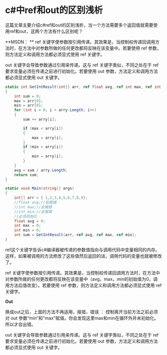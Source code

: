 # c#中ref和out的区别浅析

这篇文章主要介绍c#ref和out的区别浅析，当一个方法需要多个返回值就需要使用ref和out，这两个方法有什么区别呢？

**MSDN：
**    ref 关键字使参数按引用传递。其效果是，当控制权传递回调用方法时，在方法中对参数所做的任何更改都将反映在该变量中。若要使用 ref 参数，则方法定义和调用方法都必须显式使用 ref 关键字。

 out 关键字会导致参数通过引用来传递。这与 ref 关键字类似，不同之处在于 ref 要求变量必须在传递之前进行初始化。若要使用 out 参数，方法定义和调用方法都必须显式使用 out 关键字。

```c#
static int GetIntResult(int[] arr, ref float avg, ref int max, ref int min)
{
    int sum = 0;
   	max = arr[0];
    min = arr[0];
    for (int i = 0; i < arry.Length; i++)
    {
        sum += arry[i];

        if (max < arry[i])
        {
            max = arry[i];
        }
        if (min > arry[i])
        {
            min = arry[i];
        }
    }
    avg = sum / arry.Length;
    return sum;
}

static void Main(string[] args)
{
    int[] arr = { 1,2,3,4,5,6,7,8,9};
    //float avg;//会报错
    //int max;//会报错
    //int min;//会报错
    //必须初始化
    float avg = 0;
    int max = 0;
    int min = 0;
    int sum = GetIntResult(arr, ref avg, ref max, ref min);
}
```

 ref这个关键字告诉c#编译器被传递的参数值指向与调用代码中变量相同的内存。这样，如果被调用的方法修改了这些值然后返回的话，调用代码的变量也就被修改了。

 ref 关键字使参数按引用传递。其效果是，当控制权传递回调用方法时，在方法中对参数所做的任何更改都将反映在该变量中（avg，max，min的初始值为0，调用方法后值改变）。若要使用 ref 参数，则方法定义和调用方法都必须显式使用 ref 关键字。

**Out**

换成out之后，上面的方法不再适用，报错，错误 ： 控制离开当前方法之前必须对 out 参数“min”和"max"赋值。你会发现这里max和min在循环外并未初始化。所以才会出错。

 out 关键字会导致参数通过引用来传递。这与 ref 关键字类似，不同之处在于 ref 要求变量必须在传递之前进行初始化。若要使用 out 参数，方法定义和调用方法都必须显式使用 out 关键字。
